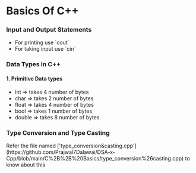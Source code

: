 <h1>Basics Of C++</h1>
<h3>Input and Output Statements</h3>
<ul>
<li>For printing use `cout`</li>
<li>For taking input use `cin`</li></ul>

<h3>Data Types in C++</h3>
<h4>1. Primitive Data types</h4>
<ul>
<li>int => takes 4 number of bytes</li>
<li>char => takes 2 number of bytes</li>
<li>float => takes 4 number of bytes</li>
<li>bool => takes 1 number of bytes</li>
<li>double => takes 8 number of bytes</li>
</ul>

<h3>Type Conversion and Type Casting</h3>
<p>Refer the file named ['type_conversion&casting.cpp'](https://github.com/Prajwal7Dalawai/DSA-x-Cpp/blob/main/C%2B%2B%20Basics/type_conversion%26casting.cpp) to know about this</p>

